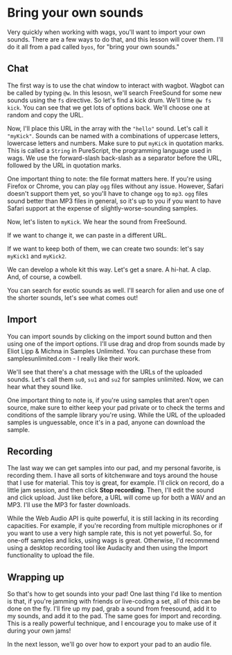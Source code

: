 # Bring your own sounds

Very quickly when working with wags, you'll want to import your own sounds. There are a few ways to do that, and this lesson will cover them. I'll do it all from a pad called `byos`, for "bring your own sounds."

## Chat

The first way is to use the chat window to interact with wagbot. Wagbot can be called by typing `@w`. In this lesosn, we'll search FreeSound for some new sounds using the `fs` directive. So let's find a kick drum. We'll time `@w fs kick`. You can see that we get lots of options back. We'll choose one at random and copy the URL.

Now, I'll place this URL in the array with the `"hello"` sound. Let's call it `"myKick"`. Sounds can be named with a combinations of uppercase letters, lowercase letters and numbers. Make sure to put `myKick` in quotation marks. This is called a `String` in PureScript, the programming language used in wags. We use the forward-slash back-slash as a separator before the URL, followed by the URL in quotation marks.

One important thing to note: the file format matters here. If you're using Firefox or Chrome, you can play `ogg` files without any issue. However, Safari doesn't support them yet, so you'll have to change `ogg` to `mp3`. `ogg` files sound better than MP3 files in general, so it's up to you if you want to have Safari support at the expense of slightly-worse-sounding samples.

Now, let's listen to `myKick`. We hear the sound from FreeSound.

If we want to change it, we can paste in a different URL.

If we want to keep both of them, we can create two sounds: let's say `myKick1` and `myKick2`.

We can develop a whole kit this way. Let's get a snare. A hi-hat. A clap. And, of course, a cowbell.

You can search for exotic sounds as well. I'll search for alien and use one of the shorter sounds, let's see what comes out!

## Import

You can import sounds by clicking on the import sound button and then using one of the import options. I'll use drag and drop from sounds made by Eliot Lipp & Michna in Samples Unlimited. You can purchase these from samplesunlimited.com - I really like their work.

We'll see that there's a chat message with the URLs of the uploaded sounds. Let's call them `su0`, `su1` and `su2` for samples unlimited. Now, we can hear what they sound like.

One important thing to note is, if you're using samples that aren't open source, make sure to either keep your pad private or to check the terms and conditions of the sample library you're using. While the URL of the uploaded samples is unguessable, once it's in a pad, anyone can download the sample.

## Recording

The last way we can get samples into our pad, and my personal favorite, is recording them. I have all sorts of kitchenware and toys around the house that I use for material. This toy is great, for example. I'll click on record, do a little jam session, and then click **Stop recording**. Then, I'll edit the sound and click upload. Just like before, a URL will come up for both a WAV and an MP3. I'll use the MP3 for faster downloads.

While the Web Audio API is quite powerful, it is still lacking in its recording capacities. For example, if you're recording from multiple microphones or if you want to use a very high sample rate, this is not yet powerful. So, for one-off samples and licks, using wags is great. Otherwise, I'd recommend using a desktop recording tool like Audacity and then using the Import functionality to upload the file.

## Wrapping up

So that's how to get sounds into your pad! One last thing I'd like to mention is that, if you're jamming with friends or live-coding a set, all of this can be done on the fly. I'll fire up my pad, grab a sound from freesound, add it to my sounds, and add it to the pad. The same goes for import and recording. This is a really powerful technique, and I encourage you to make use of it during your own jams!

In the next lesson, we'll go over how to export your pad to an audio file.
